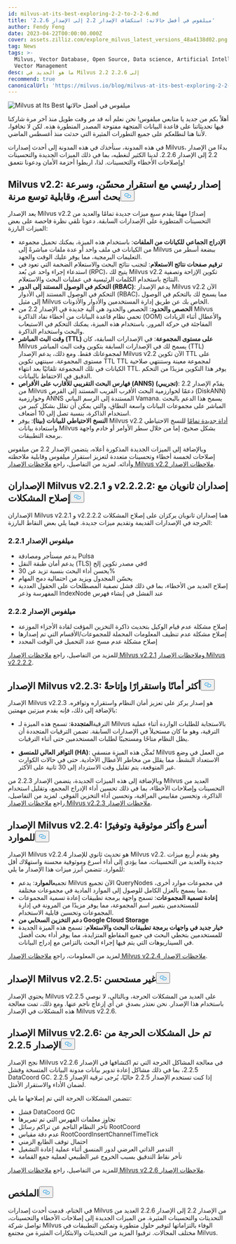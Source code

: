 ```yaml
---
id: milvus-at-its-best-exploring-2-2-to-2-2-6.md
title: 'ميلفوس في أفضل حالاته: استكشاف الإصدار 2.2 إلى الإصدار 2.2.6'
author: Fendy Feng
date: 2023-04-22T00:00:00.000Z
cover: assets.zilliz.com/explore_milvus_latest_versions_48a4138d02.png
tag: News
tags: >-
  Milvus, Vector Database, Open Source, Data science, Artificial Intelligence,
  Vector Management
desc: ما هو الجديد في Milvus 2.2 إلى 2.2.6
recommend: true
canonicalUrl: 'https://milvus.io/blog/milvus-at-its-best-exploring-2-2-to-2-2-6.md'
---
```

<p>
  
   <span class="img-wrapper"> <img translate="no" src="https://assets.zilliz.com/exploring_milvus_latest_versions_4fa890533e.png" alt="Milvus at Its Best" class="doc-image" id="milvus-at-its-best" />
   </span> <span class="img-wrapper"> <span>ميلفوس في أفضل حالاتها</span> </span></p>
<p>أهلاً بكم من جديد يا متابعي ميلفوس! نحن نعلم أنه قد مر وقت طويل منذ آخر مرة شاركنا فيها تحديثاتنا على قاعدة البيانات المتجهة مفتوحة المصدر المتطورة هذه. لكن لا تخافوا، لأننا هنا لنطلعكم على جميع التطورات المثيرة التي حدثت منذ أغسطس الماضي.</p>
<p>في هذه المدونة، سنأخذك في هذه المدونة إلى أحدث إصدارات Milvus، بدءًا من الإصدار 2.2 إلى الإصدار 2.2.6. لدينا الكثير لنغطيه، بما في ذلك الميزات الجديدة والتحسينات وإصلاحات الأخطاء والتحسينات. لذا، اربطوا أحزمة الأمان ودعونا نتعمق!</p>
<h2 id="Milvus-v22-a-major-release-with-enhanced-stability-faster-search-speed-and-flexible-scalability" class="common-anchor-header">Milvus v2.2: إصدار رئيسي مع استقرار محسّن، وسرعة بحث أسرع، وقابلية توسع مرنة<button data-href="#Milvus-v22-a-major-release-with-enhanced-stability-faster-search-speed-and-flexible-scalability" class="anchor-icon" translate="no">
      <svg translate="no"
        aria-hidden="true"
        focusable="false"
        height="20"
        version="1.1"
        viewBox="0 0 16 16"
        width="16"
      >
        <path
          fill="#0092E4"
          fill-rule="evenodd"
          d="M4 9h1v1H4c-1.5 0-3-1.69-3-3.5S2.55 3 4 3h4c1.45 0 3 1.69 3 3.5 0 1.41-.91 2.72-2 3.25V8.59c.58-.45 1-1.27 1-2.09C10 5.22 8.98 4 8 4H4c-.98 0-2 1.22-2 2.5S3 9 4 9zm9-3h-1v1h1c1 0 2 1.22 2 2.5S13.98 12 13 12H9c-.98 0-2-1.22-2-2.5 0-.83.42-1.64 1-2.09V6.25c-1.09.53-2 1.84-2 3.25C6 11.31 7.55 13 9 13h4c1.45 0 3-1.69 3-3.5S14.5 6 13 6z"
        ></path>
      </svg>
    </button></h2><p>يعد الإصدار Milvus v2.2 إصدارًا مهمًا يقدم سبع ميزات جديدة تمامًا والعديد من التحسينات المتطورة على الإصدارات السابقة. دعونا نلقي نظرة فاحصة على بعض الميزات البارزة:</p>
<ul>
<li><strong>الإدراج الجماعي للكيانات من الملفات</strong>: باستخدام هذه الميزة، يمكنك تحميل مجموعة من الكيانات في ملف واحد أو عدة ملفات مباشرةً إلى Milvus ببضعة أسطر من التعليمات البرمجية، مما يوفر عليك الوقت والجهد.</li>
<li><strong>ترقيم صفحات نتائج الاستعلام</strong>: لتجنب نتائج البحث والاستعلام الضخمة التي تعود في استدعاء إجراء واحد عن بُعد (RPC)، يتيح لك Milvus v2.2 تكوين الإزاحة وتصفية النتائج باستخدام الكلمات الرئيسية في عمليات البحث والاستعلام.</li>
<li><strong>التحكم في الوصول المستند إلى الدور (RBAC)</strong>: يدعم الإصدار Milvus v2.2 الآن التحكم في الوصول المستند إلى الأدوار (RBAC)، مما يسمح لك بالتحكم في الوصول إلى مثيل Milvus الخاص بك عن طريق إدارة المستخدمين والأدوار والأذونات.</li>
<li><strong>الحصص والحدود</strong>: الحصص والحدود هي آلية جديدة في الإصدار 2.2 من Milvus تحمي نظام قاعدة البيانات من أخطاء نفاد الذاكرة (OOM) والأعطال أثناء الزيادات المفاجئة في حركة المرور. باستخدام هذه الميزة، يمكنك التحكم في الاستيعاب والبحث واستخدام الذاكرة.</li>
<li><strong>وقت البث المباشر (TTL) على مستوى المجموعة</strong>: في الإصدارات السابقة، كان Milvus يسمح لك في الإصدارات السابقة بتكوين وقت البث المباشر (TTL) لمجموعاتك فقط. ومع ذلك، يدعم الإصدار Milvus v2.2 الآن تكوين TTL على مستوى المجموعة. سينتهي تكوين TTL TTL لمجموعة معينة وستنتهي صلاحية الكيانات في تلك المجموعة تلقائيًا بعد انتهاء TTL. يوفر هذا التكوين مزيدًا من التحكم الدقيق في الاحتفاظ بالبيانات.</li>
<li><strong>فهارس البحث التقريبي للأقارب على الأقراص (ANNS) (تجريبي)</strong>: يقدّم الإصدار 2.2 من Milvus دعمًا لخوارزمية البحث الأقرب القريب المستند إلى القرص (DiskANN) وخوارزمية ANNS المستندة إلى الرسم البياني Vamana. يسمح هذا الدعم بالبحث المباشر على مجموعات البيانات واسعة النطاق، والتي يمكن أن تقلل بشكل كبير من استخدام الذاكرة، بنسبة تصل إلى 10 أضعاف.</li>
<li><strong>النسخ الاحتياطي للبيانات (بيتا)</strong>: يوفر Milvus v2.2 <a href="https://github.com/zilliztech/milvus-backup">أداة جديدة تمامًا</a> للنسخ الاحتياطي واستعادة بيانات Milvus بشكل صحيح، إما من خلال سطر الأوامر أو خادم واجهة برمجة التطبيقات.</li>
</ul>
<p>وبالإضافة إلى الميزات الجديدة المذكورة أعلاه، يتضمن الإصدار 2.2 من ميلفوس إصلاحات لخمسة أخطاء وتحسينات متعددة لتعزيز استقرار ميلفوس وقابلية ملاحظته وأدائه. لمزيد من التفاصيل، راجع <a href="https://milvus.io/docs/release_notes.md#v220">ملاحظات الإصدار Milvus v2.2 ملاحظات الإصدار</a>.</p>
<h2 id="Milvus-v221--v222-minor-releases-with-issues-fixed" class="common-anchor-header">الإصداران Milvus v2.2.1 و v2.2.2.2: إصداران ثانويان مع إصلاح المشكلات<button data-href="#Milvus-v221--v222-minor-releases-with-issues-fixed" class="anchor-icon" translate="no">
      <svg translate="no"
        aria-hidden="true"
        focusable="false"
        height="20"
        version="1.1"
        viewBox="0 0 16 16"
        width="16"
      >
        <path
          fill="#0092E4"
          fill-rule="evenodd"
          d="M4 9h1v1H4c-1.5 0-3-1.69-3-3.5S2.55 3 4 3h4c1.45 0 3 1.69 3 3.5 0 1.41-.91 2.72-2 3.25V8.59c.58-.45 1-1.27 1-2.09C10 5.22 8.98 4 8 4H4c-.98 0-2 1.22-2 2.5S3 9 4 9zm9-3h-1v1h1c1 0 2 1.22 2 2.5S13.98 12 13 12H9c-.98 0-2-1.22-2-2.5 0-.83.42-1.64 1-2.09V6.25c-1.09.53-2 1.84-2 3.25C6 11.31 7.55 13 9 13h4c1.45 0 3-1.69 3-3.5S14.5 6 13 6z"
        ></path>
      </svg>
    </button></h2><p>الإصداران Milvus v2.2.1 و v2.2.2.2 هما إصداران ثانويان يركزان على إصلاح المشكلات الحرجة في الإصدارات القديمة وتقديم ميزات جديدة. فيما يلي بعض النقاط البارزة:</p>
<h3 id="Milvus-v221" class="common-anchor-header">ميلفوس الإصدار 2.2.1</h3><ul>
<li>يدعم مستأجر ومصادقة Pulsa</li>
<li>يدعم أمان طبقة النقل (TLS) في مصدر تكوين إلخd</li>
<li>يحسن أداء البحث بنسبة تزيد عن 30%</li>
<li>يحسّن المجدول ويزيد من احتمالية دمج المهام</li>
<li>إصلاح العديد من الأخطاء، بما في ذلك فشل تصفية المصطلحات على الحقول العددية المفهرسة وذعر IndexNode عند الفشل في إنشاء فهرس</li>
</ul>
<h3 id="Milvus-v222" class="common-anchor-header">ميلفوس الإصدار 2.2.2</h3><ul>
<li>إصلاح مشكلة عدم قيام الوكيل بتحديث ذاكرة التخزين المؤقت لقادة الأجزاء الموزعة</li>
<li>إصلاح مشكلة عدم تنظيف المعلومات المحملة للمجموعات/الأقسام التي تم إصدارها</li>
<li>إصلاح مشكلة عدم مسح عدد التحميل في الوقت المحدد</li>
</ul>
<p>للمزيد من التفاصيل، راجع <a href="https://milvus.io/docs/release_notes.md#v221">ملاحظات الإصدار Milvus v2.2.1</a> <a href="https://milvus.io/docs/release_notes.md#v222">وملاحظات الإصدار Milvus v2.2.2.2</a>.</p>
<h2 id="Milvus-v223-more-secure-stable-and-available" class="common-anchor-header">الإصدار Milvus v2.2.3: أكثر أمانًا واستقرارًا وإتاحةً<button data-href="#Milvus-v223-more-secure-stable-and-available" class="anchor-icon" translate="no">
      <svg translate="no"
        aria-hidden="true"
        focusable="false"
        height="20"
        version="1.1"
        viewBox="0 0 16 16"
        width="16"
      >
        <path
          fill="#0092E4"
          fill-rule="evenodd"
          d="M4 9h1v1H4c-1.5 0-3-1.69-3-3.5S2.55 3 4 3h4c1.45 0 3 1.69 3 3.5 0 1.41-.91 2.72-2 3.25V8.59c.58-.45 1-1.27 1-2.09C10 5.22 8.98 4 8 4H4c-.98 0-2 1.22-2 2.5S3 9 4 9zm9-3h-1v1h1c1 0 2 1.22 2 2.5S13.98 12 13 12H9c-.98 0-2-1.22-2-2.5 0-.83.42-1.64 1-2.09V6.25c-1.09.53-2 1.84-2 3.25C6 11.31 7.55 13 9 13h4c1.45 0 3-1.69 3-3.5S14.5 6 13 6z"
        ></path>
      </svg>
    </button></h2><p>الإصدار Milvus v2.2.3 هو إصدار يركز على تعزيز أمان النظام واستقراره وتوافره. بالإضافة إلى ذلك، فإنه يقدم ميزتين مهمتين:</p>
<ul>
<li><p>الترقية<strong>المتجددة</strong>: تسمح هذه الميزة لـ Milvus بالاستجابة للطلبات الواردة أثناء عملية الترقية، وهو ما كان مستحيلاً في الإصدارات السابقة. تضمن الترقيات المتجددة أن يظل النظام متاحًا ومستجيبًا لطلبات المستخدمين حتى أثناء الترقيات.</p></li>
<li><p><strong>التوافر العالي للمنسق (HA)</strong>: تُمكّن هذه الميزة منسقي Milvus من العمل في وضع الاستعداد النشط، مما يقلل من مخاطر الأعطال الأحادية. حتى في حالات الكوارث غير المتوقعة، يتم تقليل وقت الاسترداد إلى 30 ثانية على الأكثر.</p></li>
</ul>
<p>وبالإضافة إلى هذه الميزات الجديدة، يتضمن الإصدار 2.2.3 من Milvus العديد من التحسينات وإصلاحات الأخطاء، بما في ذلك تحسين أداء الإدراج المجمع، وتقليل استخدام الذاكرة، وتحسين مقاييس المراقبة، وتحسين أداء التخزين الفوقي. لمزيد من التفاصيل، راجع <a href="https://milvus.io/docs/release_notes.md#v223">ملاحظات الإصدار Milvus v2.2.3 ملاحظات الإصدار</a>.</p>
<h2 id="Milvus-v224-faster-more-reliable-and-resource-saving" class="common-anchor-header">الإصدار Milvus v2.2.4: أسرع وأكثر موثوقية وتوفيرًا للموارد<button data-href="#Milvus-v224-faster-more-reliable-and-resource-saving" class="anchor-icon" translate="no">
      <svg translate="no"
        aria-hidden="true"
        focusable="false"
        height="20"
        version="1.1"
        viewBox="0 0 16 16"
        width="16"
      >
        <path
          fill="#0092E4"
          fill-rule="evenodd"
          d="M4 9h1v1H4c-1.5 0-3-1.69-3-3.5S2.55 3 4 3h4c1.45 0 3 1.69 3 3.5 0 1.41-.91 2.72-2 3.25V8.59c.58-.45 1-1.27 1-2.09C10 5.22 8.98 4 8 4H4c-.98 0-2 1.22-2 2.5S3 9 4 9zm9-3h-1v1h1c1 0 2 1.22 2 2.5S13.98 12 13 12H9c-.98 0-2-1.22-2-2.5 0-.83.42-1.64 1-2.09V6.25c-1.09.53-2 1.84-2 3.25C6 11.31 7.55 13 9 13h4c1.45 0 3-1.69 3-3.5S14.5 6 13 6z"
        ></path>
      </svg>
    </button></h2><p>الإصدار Milvus v2.2.4 هو تحديث ثانوي للإصدار Milvus v2.2. وهو يقدم أربع ميزات جديدة والعديد من التحسينات، مما يؤدي إلى أداء أسرع وموثوقية محسنة واستهلاك أقل للموارد. تتضمن أبرز ميزات هذا الإصدار ما يلي:</p>
<ul>
<li>تجميع<strong>الموارد</strong>: يدعم Milvus الآن تجميع QueryNodes في مجموعات موارد أخرى، مما يسمح بالعزل الكامل للوصول إلى الموارد المادية في مجموعات مختلفة.</li>
<li><strong>إعادة تسمية المجموعات</strong>: تسمح واجهة برمجة تطبيقات إعادة تسمية المجموعات للمستخدمين بتغيير اسم المجموعة، مما يوفر مزيدًا من المرونة في إدارة المجموعات وتحسين قابلية الاستخدام.</li>
<li><strong>دعم التخزين السحابي من Google Cloud Storage</strong></li>
<li><strong>خيار جديد في واجهات برمجة تطبيقات البحث والاستعلام</strong>: تسمح هذه الميزة الجديدة للمستخدمين بتخطي البحث في جميع المقاطع المتزايدة، مما يوفر أداء بحث أفضل في السيناريوهات التي يتم فيها إجراء البحث بالتزامن مع إدراج البيانات.</li>
</ul>
<p>لمزيد من المعلومات، راجع <a href="https://milvus.io/docs/release_notes.md#v224">ملاحظات الإصدار Milvus v2.2.4 ملاحظات الإصدار</a>.</p>
<h2 id="Milvus-v225-NOT-RECOMMENDED" class="common-anchor-header">الإصدار Milvus v2.2.5: غير مستحسن<button data-href="#Milvus-v225-NOT-RECOMMENDED" class="anchor-icon" translate="no">
      <svg translate="no"
        aria-hidden="true"
        focusable="false"
        height="20"
        version="1.1"
        viewBox="0 0 16 16"
        width="16"
      >
        <path
          fill="#0092E4"
          fill-rule="evenodd"
          d="M4 9h1v1H4c-1.5 0-3-1.69-3-3.5S2.55 3 4 3h4c1.45 0 3 1.69 3 3.5 0 1.41-.91 2.72-2 3.25V8.59c.58-.45 1-1.27 1-2.09C10 5.22 8.98 4 8 4H4c-.98 0-2 1.22-2 2.5S3 9 4 9zm9-3h-1v1h1c1 0 2 1.22 2 2.5S13.98 12 13 12H9c-.98 0-2-1.22-2-2.5 0-.83.42-1.64 1-2.09V6.25c-1.09.53-2 1.84-2 3.25C6 11.31 7.55 13 9 13h4c1.45 0 3-1.69 3-3.5S14.5 6 13 6z"
        ></path>
      </svg>
    </button></h2><p>يحتوي الإصدار Milvus v2.2.5 على العديد من المشكلات الحرجة، وبالتالي، لا نوصي باستخدام هذا الإصدار.  نحن نعتذر بصدق عن أي إزعاج ناجم عنها. ومع ذلك، تمت معالجة هذه المشكلات في الإصدار Milvus v2.2.6.</p>
<h2 id="Milvus-v226-resolves-critical-issues-from-v225" class="common-anchor-header">الإصدار Milvus v2.2.6: تم حل المشكلات الحرجة من الإصدار 2.2.5<button data-href="#Milvus-v226-resolves-critical-issues-from-v225" class="anchor-icon" translate="no">
      <svg translate="no"
        aria-hidden="true"
        focusable="false"
        height="20"
        version="1.1"
        viewBox="0 0 16 16"
        width="16"
      >
        <path
          fill="#0092E4"
          fill-rule="evenodd"
          d="M4 9h1v1H4c-1.5 0-3-1.69-3-3.5S2.55 3 4 3h4c1.45 0 3 1.69 3 3.5 0 1.41-.91 2.72-2 3.25V8.59c.58-.45 1-1.27 1-2.09C10 5.22 8.98 4 8 4H4c-.98 0-2 1.22-2 2.5S3 9 4 9zm9-3h-1v1h1c1 0 2 1.22 2 2.5S13.98 12 13 12H9c-.98 0-2-1.22-2-2.5 0-.83.42-1.64 1-2.09V6.25c-1.09.53-2 1.84-2 3.25C6 11.31 7.55 13 9 13h4c1.45 0 3-1.69 3-3.5S14.5 6 13 6z"
        ></path>
      </svg>
    </button></h2><p>نجح الإصدار Milvus v2.2.6 في معالجة المشاكل الحرجة التي تم اكتشافها في الإصدار 2.2.5، بما في ذلك مشاكل إعادة تدوير بيانات مدونة البيانات المتسخة وفشل DataCoord GC. إذا كنت تستخدم الإصدار 2.2.5 حاليًا، يُرجى ترقية الإصدار 2.2.5 لضمان الأداء والاستقرار الأمثل.</p>
<p>تتضمن المشكلات الحرجة التي تم إصلاحها ما يلي:</p>
<ul>
<li>فشل DataCoord GC</li>
<li>تجاوز معلمات الفهرس التي تم تمريرها</li>
<li>تأخر النظام الناجم عن تراكم رسائل RootCoord</li>
<li>عدم دقة مقياس RootCoordInsertChannelTimeTick</li>
<li>احتمال توقف الطابع الزمني</li>
<li>التدمير الذاتي العرضي لدور المنسق أثناء عملية إعادة التشغيل</li>
<li>تأخر نقاط التدقيق بسبب الخروج غير الطبيعي لعملية جمع القمامة</li>
</ul>
<p>للمزيد من التفاصيل، راجع <a href="https://milvus.io/docs/release_notes.md#v226">ملاحظات الإصدار Milvus v2.2.6 ملاحظات الإصدار</a>.</p>
<h2 id="Summary" class="common-anchor-header">الملخص<button data-href="#Summary" class="anchor-icon" translate="no">
      <svg translate="no"
        aria-hidden="true"
        focusable="false"
        height="20"
        version="1.1"
        viewBox="0 0 16 16"
        width="16"
      >
        <path
          fill="#0092E4"
          fill-rule="evenodd"
          d="M4 9h1v1H4c-1.5 0-3-1.69-3-3.5S2.55 3 4 3h4c1.45 0 3 1.69 3 3.5 0 1.41-.91 2.72-2 3.25V8.59c.58-.45 1-1.27 1-2.09C10 5.22 8.98 4 8 4H4c-.98 0-2 1.22-2 2.5S3 9 4 9zm9-3h-1v1h1c1 0 2 1.22 2 2.5S13.98 12 13 12H9c-.98 0-2-1.22-2-2.5 0-.83.42-1.64 1-2.09V6.25c-1.09.53-2 1.84-2 3.25C6 11.31 7.55 13 9 13h4c1.45 0 3-1.69 3-3.5S14.5 6 13 6z"
        ></path>
      </svg>
    </button></h2><p>في الختام، قدمت أحدث إصدارات Milvus من الإصدار 2.2 إلى الإصدار 2.2.6 العديد من التحديثات والتحسينات المثيرة. من الميزات الجديدة إلى إصلاحات الأخطاء والتحسينات، تواصل شركة Milvus الوفاء بالتزاماتها لتوفير حلول متطورة وتمكين التطبيقات في مختلف المجالات. ترقبوا المزيد من التحديثات والابتكارات المثيرة من مجتمع Milvus.</p>
